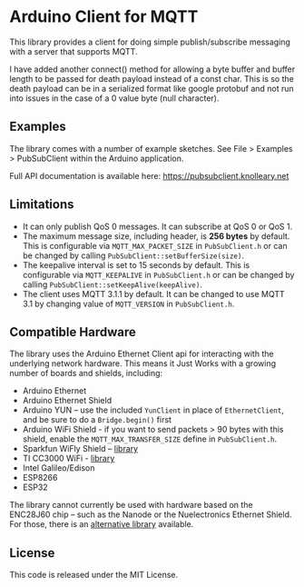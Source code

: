 # Arduino Client for MQTT

This library provides a client for doing simple publish/subscribe messaging with
a server that supports MQTT.

I have added another connect() method for allowing a byte buffer and buffer length to be passed for death payload instead of a const char. This is so the death payload can be in a serialized format like google protobuf and not run into issues in the case of a 0 value byte (null character).

## Examples

The library comes with a number of example sketches. See File > Examples > PubSubClient
within the Arduino application.

Full API documentation is available here: https://pubsubclient.knolleary.net

## Limitations

 - It can only publish QoS 0 messages. It can subscribe at QoS 0 or QoS 1.
 - The maximum message size, including header, is **256 bytes** by default. This
   is configurable via `MQTT_MAX_PACKET_SIZE` in `PubSubClient.h` or can be changed
   by calling `PubSubClient::setBufferSize(size)`.
 - The keepalive interval is set to 15 seconds by default. This is configurable
   via `MQTT_KEEPALIVE` in `PubSubClient.h` or can be changed by calling
   `PubSubClient::setKeepAlive(keepAlive)`.
 - The client uses MQTT 3.1.1 by default. It can be changed to use MQTT 3.1 by
   changing value of `MQTT_VERSION` in `PubSubClient.h`.


## Compatible Hardware

The library uses the Arduino Ethernet Client api for interacting with the
underlying network hardware. This means it Just Works with a growing number of
boards and shields, including:

 - Arduino Ethernet
 - Arduino Ethernet Shield
 - Arduino YUN – use the included `YunClient` in place of `EthernetClient`, and
   be sure to do a `Bridge.begin()` first
 - Arduino WiFi Shield - if you want to send packets > 90 bytes with this shield,
   enable the `MQTT_MAX_TRANSFER_SIZE` define in `PubSubClient.h`.
 - Sparkfun WiFly Shield – [library](https://github.com/dpslwk/WiFly)
 - TI CC3000 WiFi - [library](https://github.com/sparkfun/SFE_CC3000_Library)
 - Intel Galileo/Edison
 - ESP8266
 - ESP32

The library cannot currently be used with hardware based on the ENC28J60 chip –
such as the Nanode or the Nuelectronics Ethernet Shield. For those, there is an
[alternative library](https://github.com/njh/NanodeMQTT) available.

## License

This code is released under the MIT License.

